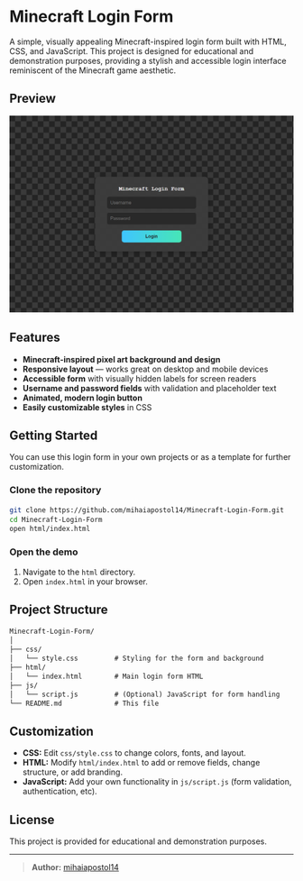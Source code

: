 # Minecraft Login Form

A simple, visually appealing Minecraft-inspired login form built with HTML, CSS, and JavaScript. This project is designed for educational and demonstration purposes, providing a stylish and accessible login interface reminiscent of the Minecraft game aesthetic.

## Preview
![Minecraft Login Form Preview](https://github.com/mihaiapostol14/Minecraft-Login-Form/blob/ada6d66b9bf1513963d1dbcc672462fdf55e3595/assets/preview.png)

## Features

- **Minecraft-inspired pixel art background and design**
- **Responsive layout** — works great on desktop and mobile devices
- **Accessible form** with visually hidden labels for screen readers
- **Username and password fields** with validation and placeholder text
- **Animated, modern login button**
- **Easily customizable styles** in CSS

## Getting Started

You can use this login form in your own projects or as a template for further customization.

### Clone the repository

```bash
git clone https://github.com/mihaiapostol14/Minecraft-Login-Form.git
cd Minecraft-Login-Form
open html/index.html
```

### Open the demo

1. Navigate to the `html` directory.
2. Open `index.html` in your browser.

## Project Structure

```
Minecraft-Login-Form/
│
├── css/
│   └── style.css         # Styling for the form and background
├── html/
│   └── index.html        # Main login form HTML
├── js/
│   └── script.js         # (Optional) JavaScript for form handling
└── README.md             # This file
```

## Customization

- **CSS:** Edit `css/style.css` to change colors, fonts, and layout.
- **HTML:** Modify `html/index.html` to add or remove fields, change structure, or add branding.
- **JavaScript:** Add your own functionality in `js/script.js` (form validation, authentication, etc).

## License

This project is provided for educational and demonstration purposes.

---

> **Author:** [mihaiapostol14](https://github.com/mihaiapostol14)